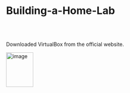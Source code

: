 # Building-a-Home-Lab

<br><br>

<p>Downloaded VirtualBox from the official website.</p>
<img width="74" height="95" alt="image" src="https://github.com/user-attachments/assets/122d9e47-d3b5-4c5f-9625-1429c0259ae5" />


<br><br>



